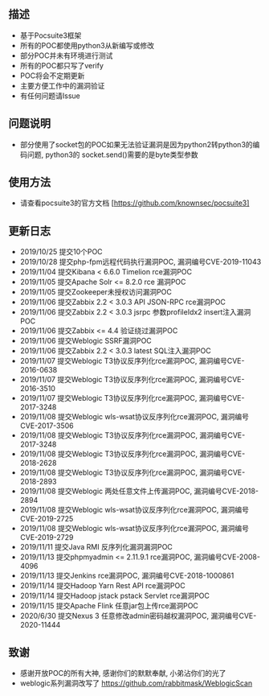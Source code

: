 ## 描述
* 基于Pocsuite3框架
* 所有的POC都使用python3从新编写或修改
* 部分POC并未有环境进行测试
* 所有的POC都只写了verify
* POC将会不定期更新
* 主要方便工作中的漏洞验证
* 有任何问题请Issue

## 问题说明
* 部分使用了socket包的POC如果无法验证漏洞是因为python2转python3的编码问题, python3的 socket.send()需要的是byte类型参数

## 使用方法
* 请查看pocsuite3的官方文档 
[https://github.com/knownsec/pocsuite3]

## 更新日志
* 2019/10/25 提交10个POC
* 2019/10/28 提交php-fpm远程代码执行漏洞POC, 漏洞编号CVE-2019-11043
* 2019/11/04 提交Kibana < 6.6.0 Timelion rce漏洞POC
* 2019/11/05 提交Apache Solr <= 8.2.0 rce 漏洞POC
* 2019/11/05 提交Zookeeper未授权访问漏洞POC
* 2019/11/06 提交Zabbix 2.2 < 3.0.3 API JSON-RPC rce漏洞POC
* 2019/11/06 提交Zabbix 2.2 < 3.0.3 jsrpc 参数profileIdx2 insert注入漏洞POC
* 2019/11/06 提交Zabbix <= 4.4 验证绕过漏洞POC
* 2019/11/06 提交Weblogic SSRF漏洞POC
* 2019/11/06 提交Zabbix 2.2 < 3.0.3 latest SQL注入漏洞POC
* 2019/11/07 提交Weblogic T3协议反序列化rce漏洞POC, 漏洞编号CVE-2016-0638
* 2019/11/07 提交Weblogic T3协议反序列化rce漏洞POC, 漏洞编号CVE-2016-3510
* 2019/11/07 提交Weblogic T3协议反序列化rce漏洞POC, 漏洞编号CVE-2017-3248
* 2019/11/08 提交Weblogic wls-wsat协议反序列化rce漏洞POC, 漏洞编号CVE-2017-3506
* 2019/11/08 提交Weblogic T3协议反序列化rce漏洞POC, 漏洞编号CVE-2017-3248
* 2019/11/08 提交Weblogic T3协议反序列化rce漏洞POC, 漏洞编号CVE-2018-2628
* 2019/11/08 提交Weblogic T3协议反序列化rce漏洞POC, 漏洞编号CVE-2018-2893
* 2019/11/08 提交Weblogic 两处任意文件上传漏洞POC, 漏洞编号CVE-2018-2894
* 2019/11/08 提交Weblogic wls-wsat协议反序列化rce漏洞POC, 漏洞编号CVE-2019-2725
* 2019/11/08 提交Weblogic wls-wsat协议反序列化rce漏洞POC, 漏洞编号CVE-2019-2729
* 2019/11/11 提交Java RMI 反序列化漏洞漏洞POC
* 2019/11/13 提交phpmyadmin <= 2.11.9.1 rce漏洞POC, 漏洞编号CVE-2008-4096
* 2019/11/13 提交Jenkins rce漏洞POC, 漏洞编号CVE-2018-1000861
* 2019/11/14 提交Hadoop Yarn Rest API rce漏洞POC
* 2019/11/14 提交Hadoop jstack pstack Servlet rce漏洞POC
* 2019/11/15 提交Apache Flink 任意jar包上传rce漏洞POC
* 2020/6/30  提交Nexus 3 任意修改admin密码越权漏洞POC, 漏洞编号CVE-2020-11444

## 致谢
* 感谢开放POC的所有大神, 感谢你们的默默奉献, 小弟沾你们的光了
* weblogic系列漏洞改写了 https://github.com/rabbitmask/WeblogicScan